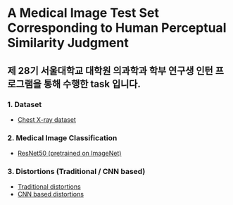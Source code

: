 # A Medical Image Test Set Corresponding to Human Perceptual Similarity Judgment

## 제 28기 서울대학교 대학원 의과학과 학부 연구생 인턴 프로그램을 통해 수행한 task 입니다.

### 1. Dataset
- [Chest X-ray dataset](https://www.kaggle.com/tolgadincer/labeled-chest-xray-images)


### 2. Medical Image Classification
- [ResNet50 (pretrained on ImageNet)](https://github.com/better62/Medical-image-testset/tree/Classification-ResNet50)


### 3. Distortions (Traditional / CNN based)
- [Traditional distortions]()
- [CNN based distortions](https://github.com/better62/Medical-image-testset/tree/Distortions/CNN-based)


